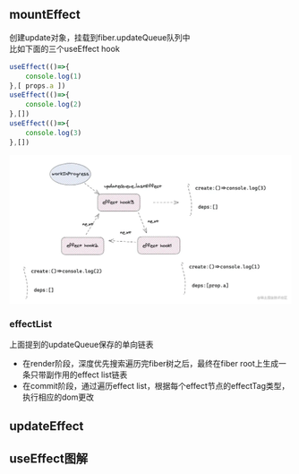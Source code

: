## mountEffect
创建update对象，挂载到fiber.updateQueue队列中<br>
比如下面的三个useEffect hook
```javascript
useEffect(()=>{
    console.log(1)
},[ props.a ])
useEffect(()=>{
    console.log(2)
},[])
useEffect(()=>{
    console.log(3)
},[])
```
![alt text](image-20.png)
### effectList
上面提到的updateQueue保存的单向链表
- 在render阶段，深度优先搜索遍历完fiber树之后，最终在fiber root上生成一条只带副作用的effect list链表
- 在commit阶段，通过遍历effect list，根据每个effect节点的effectTag类型，执行相应的dom更改
## updateEffect
## useEffect图解
